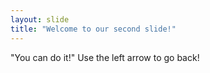 ```yaml
---
layout: slide
title: "Welcome to our second slide!"
---
```

"You can do it!"
Use the left arrow to go back!
